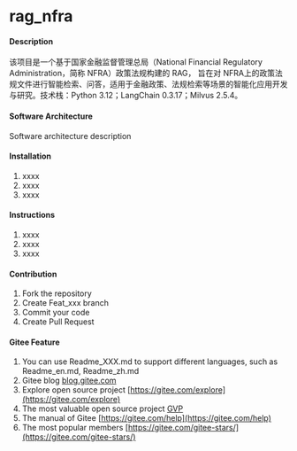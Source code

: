 # rag_nfra

#### Description
该项目是一个基于国家金融监督管理总局（National Financial Regulatory Administration，简称 NFRA）政策法规构建的 RAG， 旨在对 NFRA上的政策法规文件进行智能检索、问答，适用于金融政策、法规检索等场景的智能化应用开发与研究。技术栈：Python 3.12；LangChain 0.3.17；Milvus 2.5.4。

#### Software Architecture
Software architecture description

#### Installation

1.  xxxx
2.  xxxx
3.  xxxx

#### Instructions

1.  xxxx
2.  xxxx
3.  xxxx

#### Contribution

1.  Fork the repository
2.  Create Feat_xxx branch
3.  Commit your code
4.  Create Pull Request


#### Gitee Feature

1.  You can use Readme\_XXX.md to support different languages, such as Readme\_en.md, Readme\_zh.md
2.  Gitee blog [blog.gitee.com](https://blog.gitee.com)
3.  Explore open source project [https://gitee.com/explore](https://gitee.com/explore)
4.  The most valuable open source project [GVP](https://gitee.com/gvp)
5.  The manual of Gitee [https://gitee.com/help](https://gitee.com/help)
6.  The most popular members  [https://gitee.com/gitee-stars/](https://gitee.com/gitee-stars/)
